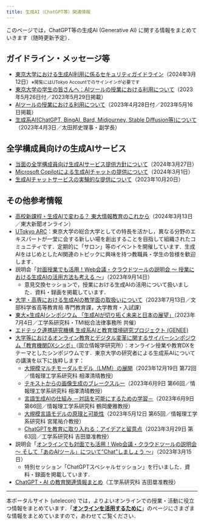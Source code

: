 ```yaml
---
title: 生成AI（ChatGPT等）関連情報
---
```


このページでは，ChatGPT等の生成AI (Generative AI) に関する情報をまとめていきます（随時更新予定）．

## ガイドライン・メッセージ等

- [東京大学における生成AI利用に係るセキュリティガイドライン</small>](https://univtokyo.sharepoint.com/sites/Security/SitePages/ai_use_security_guideline.aspx)（2024年3月12日）<small>※閲覧にはUTokyo Accountでのサインインが必要です</small>
- [東京大学の学生の皆さんへ：AIツールの授業における利用について](/docs/ai-tools-in-classes-students)（2023年5月26日付／2023年5月29日掲載）
- [AIツールの授業における利用について](/docs/ai-tools-in-classes)（2023年4月28日付／2023年5月16日掲載）
- [生成系AI(ChatGPT, BingAI, Bard, Midjourney, Stable Diffusion等)について](/docs/20230403-generative-ai)（2023年4月3日／太田邦史理事・副学長）

## 全学構成員向けの生成AIサービス

- [当面の全学構成員向け生成AIサービス提供方針について](/notice/2024/0327-ai-service)（2024年3月27日）
- [Microsoft Copilotによる生成AIチャットの提供について](/notice/2024/03-microsoft-copilot)（2024年3月1日）
- [生成AIチャットサービスの実験的な提供について](/notice/2023/10-aichat)（2023年10月20日）

## その他参考情報

- [高校新課程・生成AIで変わる？ 東大情報教育のこれから](https://www.todaishimbun.org/informationeducation_20240313/)（2024年3月13日／東大新聞オンライン）
- [UTokyo ARC](https://sites.google.com/g.ecc.u-tokyo.ac.jp/utokyoarc/home)：東京大学の総合大学としての特長を活かし，異なる分野のエキスパートが一堂に会する新しい場を創出することを目指して組織されたコミュニティです．定期的に「サロン」等のイベントを開催しています．生成AIをはじめとしたAI関連のトピックに興味を持つ教職員・学生の皆様を歓迎します．
- 説明会「[対面授業でも活用！Web会議・クラウドツールの説明会 〜 授業における生成AIの活用方法も考える 〜](/events/2023-09-14/)」（2023年9月14日）
    - 意見交換セッションで，授業における生成AIの活用について扱いました．資料・録画を掲載しています．
- [大学・高専における生成AIの教学面の取扱いについて](https://www.mext.go.jp/b_menu/houdou/2023/mext_01260.html)（2023年7月13日／文部科学省高等教育局 専門教育課，大学教育・入試課）
- [東大×生成AIシンポジウム 「生成AIが切り拓く未来と日本の展望」](https://www.t.u-tokyo.ac.jp/event/ev2023-07-04-001)（2023年7月4日／工学系研究科・TMI総合法律事務所 共催）
- [エドテック連携研究機構 生成系AIと教育環境研究プロジェクト (GENEE)](https://fukutake.iii.u-tokyo.ac.jp/GENEE/)
- [大学等におけるオンライン教育とデジタル変革に関するサイバーシンポジウム「教育機関DXシンポ」](https://www.nii.ac.jp/event/other/decs/)（国立情報学研究所）：オンライン授業や教育DXをテーマとしたシンポジウムです．東京大学の研究者による生成系AIについての講演を以下に抜粋します：
    - [大規模マルチモーダルモデル（LMM）の展開](https://edx.nii.ac.jp/lecture/20231219-04)（2023年12月19日 第72回／情報理工学系研究科 相澤清晴教授）
    - [テキストからの画像生成のブレークスルー](https://edx.nii.ac.jp/lecture/20230609-03)（2023年6月9日 第66回／情報理工学系研究科 相澤清晴教授）
    - [言語生成AIの仕組み －対話を可能にするための学習－](https://edx.nii.ac.jp/lecture/20230609-04)（2023年6月9日 第66回／情報理工学系研究科 鶴岡慶雅教授）
    - [大規模言語モデルの原理と可能性](https://edx.nii.ac.jp/lecture/20230512-04)（2023年5月12日 第65回／情報理工学系研究科 宮尾祐介教授）
    - [ChatGPTを教育に取り入れる：アイデアと留意点](https://edx.nii.ac.jp/lecture/20230329-06)（2023年3月29日 第63回／工学系研究科 吉田塁准教授）
- 説明会「[オンラインでも対面でも活用！Web会議・クラウドツールの説明会 〜 そして「あのAIツール」について”Chat”しましょう 〜](/events/2023-03-15/)」（2023年3月15日）
    - 特別セッション「ChatGPTスペシャルセッション」を行いました．資料・録画を掲載しています．
- [ChatGPT・AI の教育関連情報まとめ](https://edulab.t.u-tokyo.ac.jp/chatgpt-ai-resources/)（工学系研究科 吉田塁准教授）

---

本ポータルサイト (utelecon) では，よりよいオンラインでの授業・活動に役立つ情報をまとめています．「**[オンラインを活用するために](/online/)**」のページにさまざまな情報をまとめていますので，あわせてご覧ください．
